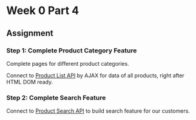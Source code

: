 # Week 0 Part 4

## Assignment

### Step 1: Complete Product Category Feature

Complete pages for different product categories.

Connect to [Product List API](https://github.com/AppWorks-School-Materials/API-Doc/blob/master/Stylish/README.md#product-list-api) by AJAX for data of all products, right after HTML DOM ready.

### Step 2: Complete Search Feature

Connect to [Product Search API](https://github.com/AppWorks-School-Materials/API-Doc/blob/master/Stylish/README.md#product-search-api) to build search feature for our customers.
